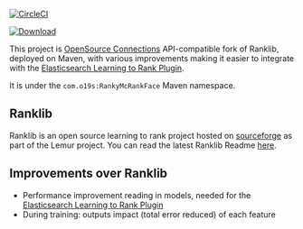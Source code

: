 [![CircleCI](https://circleci.com/gh/o19s/RankyMcRankFacesvg?style=svg)](https://circleci.com/gh/o19s/RankyMcRankFace)

[ ![Download](https://api.bintray.com/packages/epugh/RankyMcRankFace/RankyMcRankFace/images/download.svg) ](https://bintray.com/epugh/RankyMcRankFace/RankyMcRankFace/_latestVersion)

This project is [OpenSource Connections](http://opensourceconnections.com) API-compatible fork of Ranklib, deployed on Maven, with various improvements making it easier to integrate with the [Elasticsearch Learning to Rank Plugin](http://github.com/o19s/elasticsearch-learning-to-rank).

It is under the `com.o19s:RankyMcRankFace` Maven namespace.

## Ranklib

Ranklib is an open source learning to rank project hosted on [sourceforge](sourceforge.net/p/lemur/wiki/RankLib/) as part of the Lemur project. You can read the latest Ranklib Readme [here](readme.txt).

## Improvements over Ranklib

- Performance improvement reading in models, needed for the [Elasticsearch Learning to Rank Plugin](http://github.com/o19s/elasticsearch-learning-to-rank)
- During training: outputs impact (total error reduced) of each feature
